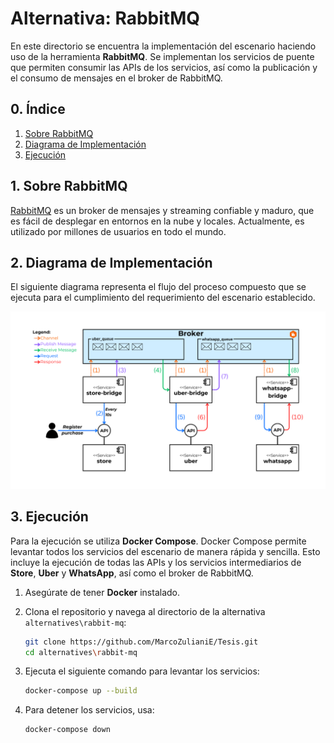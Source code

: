 # Alternativa: RabbitMQ

En este directorio se encuentra la implementación del escenario haciendo uso de la herramienta **RabbitMQ**. Se implementan los servicios de puente que permiten consumir las APIs de los servicios, así como la publicación y el consumo de mensajes en el broker de RabbitMQ.

## 0. Índice

1. [Sobre RabbitMQ](#1-sobre-rabbitmq)
2. [Diagrama de Implementación](#2-diagrama-de-implementación)
3. [Ejecución](#3-ejecución)

## 1. Sobre RabbitMQ

[RabbitMQ](https://www.rabbitmq.com/) es un broker de mensajes y streaming confiable y maduro, que es fácil de desplegar en entornos en la nube y locales. Actualmente, es utilizado por millones de usuarios en todo el mundo.

## 2. Diagrama de Implementación

El siguiente diagrama representa el flujo del proceso compuesto que se ejecuta para el cumplimiento del requerimiento del escenario establecido.

![Diagrama de componentes del escenario con el uso de RabbitMQ](../../assets/rabbitmq-diagram.png)

## 3. Ejecución

Para la ejecución se utiliza **Docker Compose**. Docker Compose permite levantar todos los servicios del escenario de manera rápida y sencilla. Esto incluye la ejecución de todas las APIs y los servicios intermediarios de **Store**, **Uber** y **WhatsApp**, así como el broker de RabbitMQ.

1. Asegúrate de tener **Docker** instalado.

2. Clona el repositorio y navega al directorio de la alternativa `alternatives\rabbit-mq`:

   ```bash
   git clone https://github.com/MarcoZulianiE/Tesis.git
   cd alternatives\rabbit-mq
   ```

3. Ejecuta el siguiente comando para levantar los servicios:

   ```bash
   docker-compose up --build
   ```

4. Para detener los servicios, usa:
   ```bash
   docker-compose down
   ```
